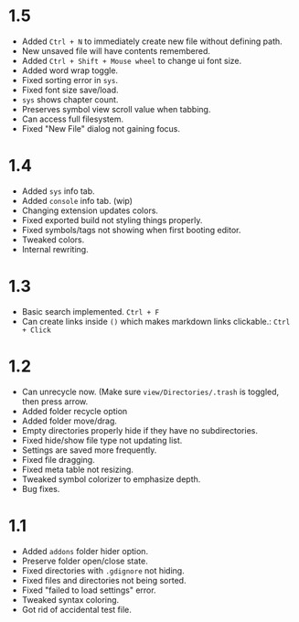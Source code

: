 # 1.5
- Added `Ctrl + N` to immediately create new file without defining path.
- New unsaved file will have contents remembered.
- Added `Ctrl + Shift + Mouse wheel` to change ui font size.
- Added word wrap toggle.
- Fixed sorting error in `sys`.
- Fixed font size save/load.
- `sys` shows chapter count.
- Preserves symbol view scroll value when tabbing.
- Can access full filesystem.
- Fixed "New File" dialog not gaining focus.

# 1.4
- Added `sys` info tab.
- Added `console` info tab. (wip)
- Changing extension updates colors.
- Fixed exported build not styling things properly.
- Fixed symbols/tags not showing when first booting editor.
- Tweaked colors.
- Internal rewriting.

# 1.3
- Basic search implemented. `Ctrl + F`
- Can create links inside `()` which makes markdown links clickable.: `Ctrl + Click`

# 1.2
- Can unrecycle now. (Make sure `view/Directories/.trash` is toggled, then press arrow.
- Added folder recycle option
- Added folder move/drag.
- Empty directories properly hide if they have no subdirectories.
- Fixed hide/show file type not updating list.
- Settings are saved more frequently.
- Fixed file dragging.
- Fixed meta table not resizing.
- Tweaked symbol colorizer to emphasize depth.
- Bug fixes.

# 1.1
- Added `addons` folder hider option.
- Preserve folder open/close state.
- Fixed directories with `.gdignore` not hiding.
- Fixed files and directories not being sorted.
- Fixed "failed to load settings" error.
- Tweaked syntax coloring.
- Got rid of accidental test file.